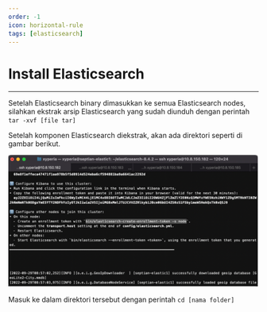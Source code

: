 ```yaml
---
order: -1
icon: horizontal-rule
tags: [elasticsearch]
---
```

# Install Elasticsearch
---

Setelah Elasticsearch binary dimasukkan ke semua Elasticsearch nodes, silahkan ekstrak arsip Elasticsearch yang sudah diunduh dengan perintah ```tar -xvf [file tar]```

Setelah komponen Elasticsearch diekstrak, akan ada direktori seperti di gambar berikut.

![](../static/images/3.png)

Masuk ke dalam direktori tersebut dengan perintah ```cd [nama folder]```